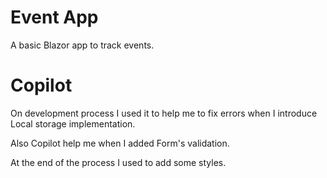 # Event App 

A basic Blazor app to track events.

# Copilot

On development process I used it to help me to fix errors when I introduce Local storage implementation.

Also Copilot help me when I added Form's validation.

At the end of the process I used to add some styles.

